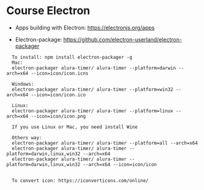 # Course Electron

* Apps building with Electron: https://electronjs.org/apps

* Electron-package: https://github.com/electron-userland/electron-packager
```
  To install: npm install electron-packager -g
  Mac: 
  electron-packager alura-timer/ alura-timer --platform=darwin --arch=x64 --icon=icon/icon.icns

  Windows:
  electron-packager alura-timer/ alura-timer --platform=win32 --arch=x64 --icon=icon/icon.ico

  Linux:
  electron-packager alura-timer/ alura-timer --platform=linux --arch=x64 --icon=icon/icon.png

  If you use Linux or Mac, you need install Wine

  Others way:
  electron-packager alura-timer/ alura-timer --platform=all --arch=x64
  electron-packager alura-timer/ alura-timer --platform=darwin,linux,win32 --arch=x64
  electron-packager alura-timer/ alura-timer --platform=darwin,linux,win32 --arch=x64 --icon=icon/icon

  
  To convert icon: https://iconverticons.com/online/  
```